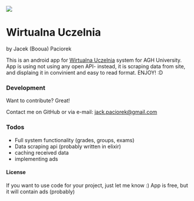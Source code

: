 ![](http://home.agh.edu.pl/~danpoc/index/agh_pl.jpg)
# Wirtualna Uczelnia 
by Jacek (Booua) Paciorek

This is an android app for [Wirtualna Uczelnia][df1] system for AGH University. App is using not using any open API- instead, it is scraping data from site, and displaing it in convinient and easy to read format. ENJOY! :D

### Development

Want to contribute? Great!

Contact me on GitHub or via e-mail: jack.paciorek@gmail.com

### Todos

- Full system functionality (grades, groups, exams)
- Data scraping api (probably written in elixir)
- caching received data
- implementing ads

#### License
If you want to use code for your project, just let me know :) App is free, but it will contain ads (probably)


   [df1]: <https://dziekanat.agh.edu.pl/>
 
